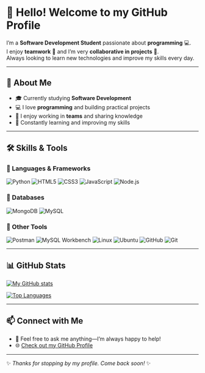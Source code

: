 # 👋 Hello! Welcome to my GitHub Profile

I’m a **Software Development Student** passionate about **programming** 💻.  
I enjoy **teamwork** 🤝 and I’m very **collaborative in projects** 🚀.  
Always looking to learn new technologies and improve my skills every day.

---

## 🚀 About Me
- 🎓 Currently studying **Software Development**
- 💻 I love **programming** and building practical projects
- 🤝 I enjoy working in **teams** and sharing knowledge
- 🌱 Constantly learning and improving my skills

---

## 🛠️ Skills & Tools

### 🔹 Languages & Frameworks
![Python](https://img.shields.io/badge/Python-3776AB?style=for-the-badge&logo=python&logoColor=white)
![HTML5](https://img.shields.io/badge/HTML5-E34F26?style=for-the-badge&logo=html5&logoColor=white)
![CSS3](https://img.shields.io/badge/CSS3-1572B6?style=for-the-badge&logo=css3&logoColor=white)
![JavaScript](https://img.shields.io/badge/JavaScript-F7DF1E?style=for-the-badge&logo=javascript&logoColor=black)
![Node.js](https://img.shields.io/badge/Node.js-339933?style=for-the-badge&logo=node.js&logoColor=white)

### 🔹 Databases
![MongoDB](https://img.shields.io/badge/MongoDB-47A248?style=for-the-badge&logo=mongodb&logoColor=white)
![MySQL](https://img.shields.io/badge/MySQL-005C84?style=for-the-badge&logo=mysql&logoColor=white)

### 🔹 Other Tools
![Postman](https://img.shields.io/badge/Postman-FF6C37?style=for-the-badge&logo=postman&logoColor=white)
![MySQL Workbench](https://img.shields.io/badge/MySQL_Workbench-00618D?style=for-the-badge&logo=mysql&logoColor=white)
![Linux](https://img.shields.io/badge/Linux-FCC624?style=for-the-badge&logo=linux&logoColor=black)
![Ubuntu](https://img.shields.io/badge/Ubuntu-E95420?style=for-the-badge&logo=ubuntu&logoColor=white)
![GitHub](https://img.shields.io/badge/GitHub-181717?style=for-the-badge&logo=github&logoColor=white)
![Git](https://img.shields.io/badge/Git-F05032?style=for-the-badge&logo=git&logoColor=white)

---

## 📊 GitHub Stats

[![My GitHub stats](https://github-readme-stats.vercel.app/api?username=Edison-Avellaneda-Coder&show_icons=true&theme=radical)](https://github.com/anuraghazra/github-readme-stats)

[![Top Languages](https://github-readme-stats.vercel.app/api/top-langs/?username=Edison-Avellaneda-Coder&layout=compact&theme=radical)](https://github.com/anuraghazra/github-readme-stats)

---

## 📫 Connect with Me
- 💬 Feel free to ask me anything—I’m always happy to help!  
- 🌐 [Check out my GitHub Profile](https://github.com/Edison-Avellaneda-Coder)

---

✨ _Thanks for stopping by my profile. Come back soon!_ ✨
